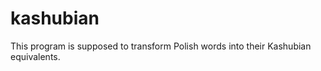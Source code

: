 kashubian
=========

This program is supposed to transform Polish words into their Kashubian equivalents. 
